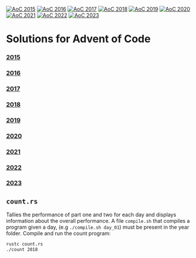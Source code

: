 [![AoC 2015](https://img.shields.io/badge/2015-★_50-44cc11)](https://adventofcode.com/2015)
[![AoC 2016](https://img.shields.io/badge/2016-★_50-44cc11)](https://adventofcode.com/2016)
[![AoC 2017](https://img.shields.io/badge/2017-★_50-44cc11)](https://adventofcode.com/2017)
[![AoC 2018](https://img.shields.io/badge/2018-★_50-44cc11)](https://adventofcode.com/2018)
[![AoC 2019](https://img.shields.io/badge/2019-★_50-44cc11)](https://adventofcode.com/2019)
[![AoC 2020](https://img.shields.io/badge/2020-★_50-44cc11)](https://adventofcode.com/2020)
[![AoC 2021](https://img.shields.io/badge/2021-★_50-44cc11)](https://adventofcode.com/2021)
[![AoC 2022](https://img.shields.io/badge/2022-★_50-44cc11)](https://adventofcode.com/2022)
[![AoC 2023](https://img.shields.io/badge/2023-★_20-9f9f9f)](https://adventofcode.com/2023)

# Solutions for Advent of Code
### [2015](https://github.com/sivertjoe/Advent-of-Code/tree/master/2015)
### [2016](https://github.com/sivertjoe/Advent-of-Code/tree/master/2016)
### [2017](https://github.com/sivertjoe/Advent-of-Code/tree/master/2017)
### [2018](https://github.com/sivertjoe/Advent-of-Code/tree/master/2018)
### [2019](https://github.com/sivertjoe/Advent-of-Code/tree/master/2019)
### [2020](https://github.com/sivertjoe/Advent-of-Code/tree/master/2020)
### [2021](https://github.com/sivertjoe/Advent-of-Code/tree/master/2021)
### [2022](https://github.com/sivertjoe/Advent-of-Code/tree/master/2022)
### [2023](https://github.com/sivertjoe/Advent-of-Code/tree/master/2023)

## `count.rs`
Tallies the  performance of part one and two for each day and displays information about the overall performance.
A file `compile.sh` that compiles a program given a day, (e.g `./compile.sh day_01`) must be present in the year folder.
Compile and run the count program:

```bash
rustc count.rs
./count 2018
```
